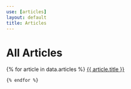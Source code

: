 ```yaml
---
use: [articles]
layout: default
title: Articles
---
```



<div class="container article">
  <div class="col-md-9">
  <h1>All Articles</h1>
    {% for article in data.articles %}
<a href="{{ article.url }}">{{ article.title }}</a><br>
      
    {% endfor %}
</div>
<!--<div class="categories col-md-3">
{% include("doclist.html") %}
</div>-->
</div>
